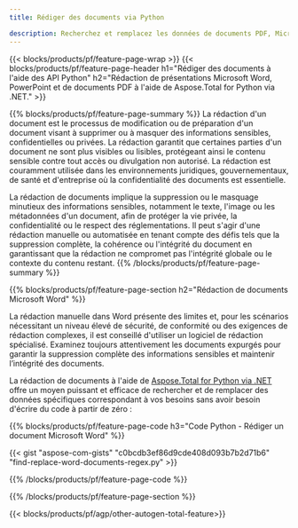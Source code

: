 ```yaml
---
title: Rédiger des documents via Python 

description: Recherchez et remplacez les données de documents PDF, Microsoft Word et de présentations PowerPoint via votre application Python.
---
```


{{< blocks/products/pf/feature-page-wrap >}}
{{< blocks/products/pf/feature-page-header h1="Rédiger des documents à l'aide des API Python" h2="Rédaction de présentations Microsoft Word, PowerPoint et de documents PDF à l'aide de Aspose.Total for Python via .NET." >}}

{{% blocks/products/pf/feature-page-summary %}}
La rédaction d'un document est le processus de modification ou de préparation d'un document visant à supprimer ou à masquer des informations sensibles, confidentielles ou privées. La rédaction garantit que certaines parties d'un document ne sont plus visibles ou lisibles, protégeant ainsi le contenu sensible contre tout accès ou divulgation non autorisé. La rédaction est couramment utilisée dans les environnements juridiques, gouvernementaux, de santé et d'entreprise où la confidentialité des documents est essentielle.<br />

La rédaction de documents implique la suppression ou le masquage minutieux des informations sensibles, notamment le texte, l'image ou les métadonnées d'un document, afin de protéger la vie privée, la confidentialité ou le respect des réglementations. Il peut s'agir d'une rédaction manuelle ou automatisée en tenant compte des défis tels que la suppression complète, la cohérence ou l'intégrité du document en garantissant que la rédaction ne compromet pas l'intégrité globale ou le contexte du contenu restant.
{{% /blocks/products/pf/feature-page-summary  %}}

{{% blocks/products/pf/feature-page-section  h2="Rédaction de documents Microsoft Word" %}}

La rédaction manuelle dans Word présente des limites et, pour les scénarios nécessitant un niveau élevé de sécurité, de conformité ou des exigences de rédaction complexes, il est conseillé d'utiliser un logiciel de rédaction spécialisé. Examinez toujours attentivement les documents expurgés pour garantir la suppression complète des informations sensibles et maintenir l’intégrité des documents. <br />

La rédaction de documents à l'aide de [Aspose.Total for Python via .NET](https://products.aspose.com/total/python-net/) offre un moyen puissant et efficace de rechercher et de remplacer des données spécifiques correspondant à vos besoins sans avoir besoin d'écrire du code à partir de zéro :

{{% blocks/products/pf/feature-page-code h3="Code Python - Rédiger un document Microsoft Word" %}}

{{< gist "aspose-com-gists" "c0bcdb3ef86d9cde408d093b7b2d71b6" "find-replace-word-documents-regex.py" >}}

{{% /blocks/products/pf/feature-page-code  %}}

{{% /blocks/products/pf/feature-page-section %}}

{{< blocks/products/pf/agp/other-autogen-total-feature>}}